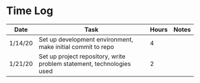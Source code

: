 # Time Log

| Date | Task | Hours | Notes|
|------|------|-------|------|
| 1/14/20| Set up development environment, make initial commit to repo| 4 | |
| 1/21/20| Set up project repository, write problem statement, technologies used| 2 | |
